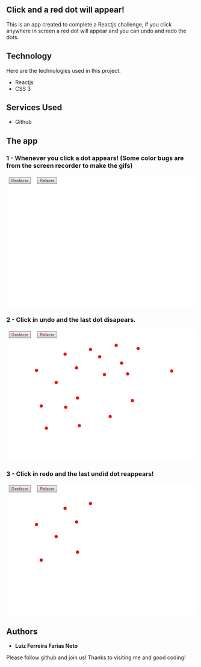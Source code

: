 ## Click and a red dot will appear!
This is an app created to complete a Reactjs challenge, if you click anywhere in screen a red dot will appear and you can undo and redo the dots.

## Technology 

Here are the technologies used in this project.

* Reactjs
* CSS 3

## Services Used

* Github

## The app

### 1 - Whenever you click a dot appears! (Some color bugs are from the screen recorder to make the gifs)

![Homepage](https://github.com/Luiz-Farias-dev/click-create-dot/blob/main/src/assets/click-dot%2001.gif)

### 2 - Click in undo and the last dot disapears.

![Undo](https://github.com/Luiz-Farias-dev/click-create-dot/blob/main/src/assets/click-dot%2002.gif)

### 3 - Click in redo and the last undid dot reappears!

![Redo](https://github.com/Luiz-Farias-dev/click-create-dot/blob/main/src/assets/click-dot%2003.gif)


  ## Authors

  * **Luiz Ferreira Farias Neto** 

  Please follow github and join us!
  Thanks to visiting me and good coding!
